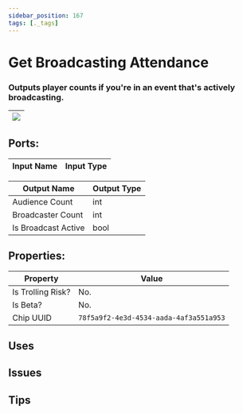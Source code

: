 ```yaml
---
sidebar_position: 167
tags: [._tags]
---
```


# Get Broadcasting Attendance


### Outputs player counts if you're in an event that's actively broadcasting.

| ![](https://images-ext-2.discordapp.net/external/MPmIaQzlEPmgGWlgi-WxBBXt0Bjv_zWPkg1y1f_sy3s/https/www.recroomcircuits.com/image/circuit/absolute-value?width=206&height=108) |
|-----|

## Ports:

| Input Name | Input Type |
|-----------|-----------|

| Output Name | Output Type |
|-----------|-----------|
| Audience Count | int |
| Broadcaster Count | int |
| Is Broadcast Active | bool |

## Properties:

| Property  | Value |
|-------------------|-----------|
| Is Trolling Risk? | No. |
| Is Beta? | No. |
| Chip UUID | `78f5a9f2-4e3d-4534-aada-4af3a551a953` |

## Uses

## Issues

## Tips